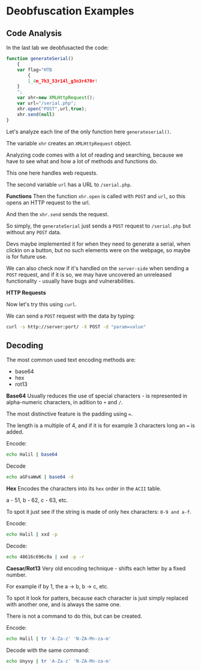 # Deobfuscation Examples

## Code Analysis

In the last lab we deobfusacted the code:

```js
function generateSerial()
	{
	var flag="HTB
		{
		1_4m_7h3_53r14l_g3n3r470r!
	}
	";
	var xhr=new XMLHttpRequest();
	var url="/serial.php";
	xhr.open("POST",url,true);
	xhr.send(null)
}
```

Let's analyze each line of the only function here `generateserial()`.

The variable `xhr` creates an `XMLHttpRequest` object.

Analyzing code comes with a lot of reading and searching, because we have to see what and how a lot of methods and functions do.

This one here handles web requests.

The second variable `url` has a URL to `/serial.php`.

**Functions**
Then the function `xhr.open` is called with `POST` and `url`, so this opens an HTTP request to the url.

And then the `xhr.send` sends the request.

So simply, the `generateSerial` just sends a `POST` request to `/serial.php` but without any `POST` data.

Devs maybe implemented it for when they need to generate a serial, when clickin on a button, but no such elements were on the webpage, so maybe is for future use.

We can also check now if it's handled on the `server-side` when sending a `POST` request, and if it is so, we may have uncovered an unreleased functionality - usually have bugs and vulnerabilities.

**HTTP Requests**

Now let's try this using `curl`.

We can send a `POST` request with the data by typing:

```sh
curl -s http://server:port/ -X POST -d "param=value"
```

## Decoding

The most common used text encoding methods are:
- base64
- hex
- rot13

**Base64**
Usually reduces the use of special characters - is represented in alpha-numeric characters, in adition to `+` and `/`.

The most distinctive feature is the padding using `=`.

The length is a multiple of 4, and if it is for example 3 characters long an `=` is added.

Encode:
```sh
echo Halil | base64
```

Decode
```sh
echo aGFsaWwK | base64 -d
```

**Hex**
Encodes the characters into its `hex` order in the `ACII` table.

a - 51, b - 62, c - 63, etc.

To spot it just see if the string is made of only hex characters: `0-9 and a-f`.

Encode:
```sh
echo Halil | xxd -p
```

Decode:
```sh
echo 48616c696c0a | xxd -p -r
```

**Caesar/Rot13**
Very old encoding technique - shifts each letter by a fixed number.

For example if by 1, the a -> b, b -> c, etc.

To spot it look for patters, because each character is just simply replaced with another one, and is always the same one.

There is not a command to do this, but can be created.

Encode:
```sh
echo Halil | tr 'A-Za-z' 'N-ZA-Mn-za-m'
```

Decode with the same command:
```sh
echo Unyvy | tr 'A-Za-z' 'N-ZA-Mn-za-m'
```





